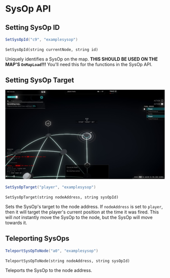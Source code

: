 # SysOp API
## Setting SysOp ID
```cs
SetSysOpId("c9", "examplesysop")
```
`SetSysOpId(string currentNode, string id)`

Uniquely identifies a SysOp on the map. **THIS SHOULD BE USED ON THE MAP'S `OnMapLoad`!!!** You'll need this for the functions in the SysOp API.

## Setting SysOp Target
![](../img/SysOpTargetExample.jpg)
```cs
SetSysOpTarget("player", "examplesysop")
```
`SetSysOpTarget(string nodeAddress, string sysOpId)`

Sets the SysOp's target to the node address. If `nodeAddress` is set to `player`, then it will target the player's current position at the time it was fired. This will *not* instantly move the SysOp to the node, but the SysOp will move towards it.

## Teleporting SysOps
```cs
TeleportSysOpToNode("a0", "examplesysop")
```
`TeleportSysOpToNode(string nodeAddress, string sysOpId)`

Teleports the SysOp to the node address.